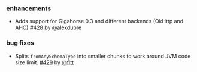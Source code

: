 
### enhancements

- Adds support for Gigahorse 0.3 and different backends (OkHttp and AHC) [#428][428] by [@alexdupre][@alexdupre]

### bug fixes

- Splits `fromAnySchemaType` into smaller chunks to work around JVM code size limit. [#429][429] by [@fltt][@fltt]

  [@alexdupre]: https://github.com/alexdupre
  [@fltt]: https://github.com/fltt
  [428]: https://github.com/eed3si9n/scalaxb/pull/428
  [429]: https://github.com/eed3si9n/scalaxb/pull/429
